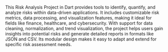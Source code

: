 This Risk Analysis Project in Dart provides tools to identify, quantify, and analyze risks within data-driven applications. It includes customizable risk metrics, data processing, and visualization features, making it ideal for fields like finance, healthcare, and cybersecurity. With support for data cleaning, normalization, and trend visualization, the project helps users gain insights into potential risks and generate detailed reports in formats like JSON and CSV. Its modular design makes it easy to adapt and extend for specific risk assessment needs.
